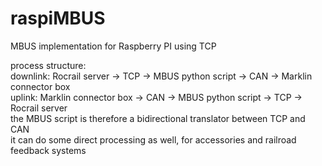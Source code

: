 # raspiMBUS
MBUS implementation for Raspberry PI using TCP

process structure:\
downlink: Rocrail server -> TCP -> MBUS python script -> CAN -> Marklin connector box\
uplink: Marklin connector box -> CAN -> MBUS python script -> TCP -> Rocrail server\
the MBUS script is therefore a bidirectional translator between TCP and CAN\
it can do some direct processing as well, for accessories and railroad feedback systems
